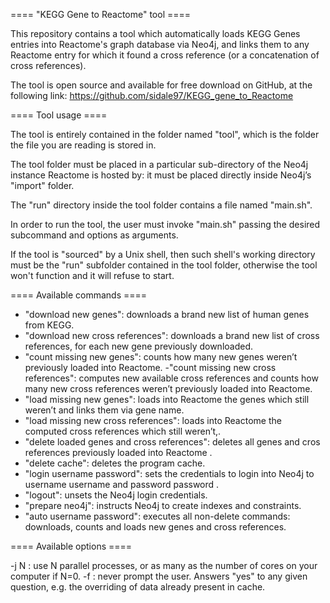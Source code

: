 ==== "KEGG Gene to Reactome" tool ====

 This repository  contains a tool which automatically loads KEGG Genes entries into Reactome's graph database via Neo4j, and links them to any Reactome entry for which it found a cross reference (or a concatenation of cross references).

The tool is open source and available for free download on GitHub, at the following link: https://github.com/sidale97/KEGG_gene_to_Reactome

==== Tool usage ====

The tool is entirely contained in the folder named "tool", which is the folder the file you are reading is stored in.

The tool folder  must be placed in a particular sub-directory of the Neo4j instance Reactome is hosted by: it must be placed directly inside Neo4j’s "import" folder.

The "run" directory inside the tool folder contains a file named "main.sh".

In order to run the tool, the user must invoke "main.sh" passing the desired subcommand and options as arguments.

If the tool is "sourced" by a Unix shell, then such shell's working directory must be the "run" subfolder contained in the tool folder, otherwise the tool won't function and it will refuse to start.

====  Available commands  ====

- "download new genes": downloads a brand new list of human genes from KEGG.
- "download new cross references": downloads a brand new list of cross references, for each new gene previously downloaded.
- "count missing new genes": counts how many new genes weren’t previously loaded into Reactome.
 -"count missing new cross references": computes new available cross references and counts how many new cross references weren’t previously loaded into Reactome.
- "load missing new genes": loads into Reactome the genes which still weren’t and links them via gene name.
- "load missing new cross references": loads into Reactome the computed cross references which still weren’t,.
- "delete loaded genes and cross references": deletes all genes and cros references previously loaded into Reactome .
- "delete cache": deletes the program cache.  
- "login username password": sets the credentials to login into Neo4j to username username and password password .
- "logout": unsets the Neo4j login credentials.
- "prepare neo4j": instructs Neo4j to create indexes and constraints.
- "auto username password": executes all non-delete commands: downloads, counts and loads new genes and cross references.

==== Available options ====

-j N : use N parallel processes, or as many as the number of cores on your computer if N=0.
-f : never prompt the user. Answers "yes" to any given question, e.g. the overriding of data already present in cache.

